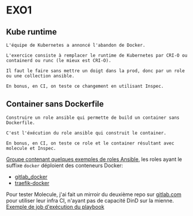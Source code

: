 # EXO1

## Kube runtime

```
L'équipe de Kubernetes a annoncé l'abandon de Docker.

L'exercice consiste à remplacer le runtime de Kubernetes par CRI-O ou containerd ou runc (le mieux est CRI-O).

Il faut le faire sans mettre un doigt dans la prod, donc par un role ou une collection ansible.

En bonus, en CI, on teste ce changement en utilisant Inspec.
```



## Container sans Dockerfile

```
Construire un role ansible qui permette de build un container sans Dockerfile.

C'est l'éxécution du role ansible qui construit le container.

En bonus, en CI, on teste ce role et le container résultant avec molecule et Inspec.
```

[Groupe contenant quelques exemples de roles Ansible](https://git.northamp.fr/northamp/ansible/roles), les roles ayant le suffixe `docker` déploient des conteneurs Docker:
* [gitlab_docker](https://git.northamp.fr/northamp/ansible/roles/gitlab_docker)
* [traefik-docker](https://git.northamp.fr/northamp/ansible/roles/traefik-docker)

Pour tester Molecule, j'ai fait un mirroir du deuxième repo sur [gitlab.com](https://gitlab.com/alt4/traefik-docker) pour utiliser leur infra CI, n'ayant pas de capacité DinD sur la mienne.
[Exemple de job d'exécution du playbook](https://gitlab.com/alt4/traefik-docker/-/jobs/1067150037)